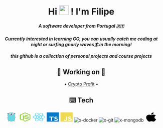 <h1 align="center">Hi <img src="https://media.giphy.com/media/hvRJCLFzcasrR4ia7z/giphy.gif" height="30px" width="30px"> ! I'm Filipe</h1>
<h5 align="center">A software developer from Portugal 🇵🇹</h4>
  
<h5 align="center"> 
  Currently interested in learning GO, you can usually catch me coding at night or surfing gnarly waves🏄 in the morning! 
  
  this github is a collection of personal projects and course projects

</h5>

<h2 align="center">🚧 Working on 🚧</h2>

<p align="center">
   • <a href="https://fcancelinha.github.io/crypto-profit-calculator/">Crypto Profit</a> •
</p>

<h2 align="center">⌨️ Tech</h2>

<div align="center" text-align="center">
  <span>
     <img alt="x-Go" height="30" width="40" src="https://raw.githubusercontent.com/devicons/devicon/master/icons/go/go-original.svg" title="Go" />
  </span>
  <span>
    <img alt="x-nodejs" height="30" width="40" src="https://raw.githubusercontent.com/devicons/devicon/master/icons/nodejs/nodejs-plain.svg" title="NodeJS" />
  </span>
  <span>
     <img alt="x-React" height="30" width="40" src="https://raw.githubusercontent.com/devicons/devicon/master/icons/react/react-original.svg" title="React" />
  </span>
  <span>
     <img alt="x-Ts" height="30" width="40" src="https://raw.githubusercontent.com/devicons/devicon/master/icons/typescript/typescript-plain.svg" title="TypeScript" />
  </span>
  <span>
    <img alt="x-Js" height="30" width="40" src="https://raw.githubusercontent.com/devicons/devicon/master/icons/javascript/javascript-plain.svg" title="JavaScript" />
  </span>
  <span>
    <img alt="x-docker" height="30" width="40" src="https://cdn.jsdelivr.net/gh/devicons/devicon/icons/docker/docker-original.svg" title="Docker" />
  </span>
  <span>
    <img alt="x-git" height="30" width="40" src="https://cdn.jsdelivr.net/gh/devicons/devicon/icons/git/git-original.svg" title="Git" />
  </span>
  <span>
    <img alt="x-mongodb" height="30" width="40" src="https://cdn.jsdelivr.net/gh/devicons/devicon/icons/mongodb/mongodb-plain.svg" title="MongoDB" />
  </span>
   <span>
     <img alt="x-Apple" height="30" width="40" src="https://raw.githubusercontent.com/devicons/devicon/master/icons/apple/apple-original.svg" title="Apple" />
  </span>
</div>
